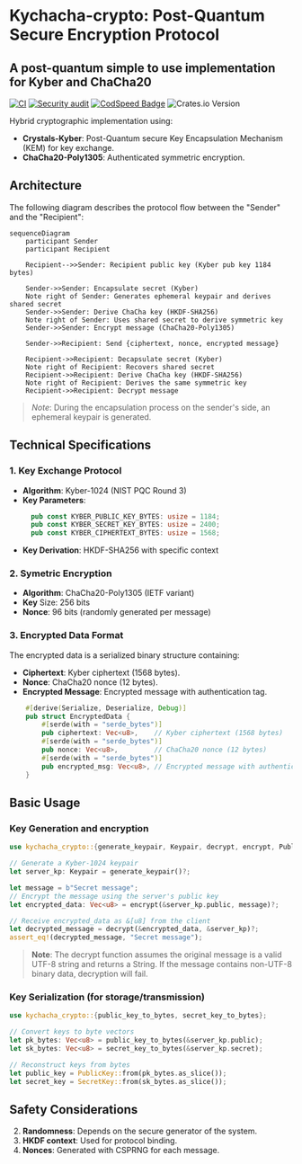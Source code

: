 # Kychacha-crypto: Post-Quantum Secure Encryption Protocol
## A post-quantum simple to use implementation for Kyber and ChaCha20
[![CI](https://github.com/Nichokas/kychacha_crypto/actions/workflows/build.yaml/badge.svg)](https://github.com/Nichokas/kychacha_crypto/actions/workflows/build.yaml)
[![Security audit](https://github.com/Nichokas/kychacha_crypto/actions/workflows/rustsec.yaml/badge.svg)](https://github.com/Nichokas/kychacha_crypto/actions/workflows/rustsec.yaml)
[![CodSpeed Badge](https://img.shields.io/endpoint?url=https://codspeed.io/badge.json)](https://codspeed.io/Nichokas/kychacha_crypto)
![Crates.io Version](https://img.shields.io/crates/v/kychacha_crypto)

Hybrid cryptographic implementation using:
- **Crystals-Kyber**: Post-Quantum secure Key Encapsulation Mechanism (KEM) for key exchange.
- **ChaCha20-Poly1305**: Authenticated symmetric encryption.

## Architecture

The following diagram describes the protocol flow between the "Sender" and the "Recipient":

```mermaid
sequenceDiagram
    participant Sender
    participant Recipient

    Recipient-->>Sender: Recipient public key (Kyber pub key 1184 bytes)
    
    Sender->>Sender: Encapsulate secret (Kyber)
    Note right of Sender: Generates ephemeral keypair and derives shared secret
    Sender->>Sender: Derive ChaCha key (HKDF-SHA256)
    Note right of Sender: Uses shared secret to derive symmetric key
    Sender->>Sender: Encrypt message (ChaCha20-Poly1305)
    
    Sender->>Recipient: Send {ciphertext, nonce, encrypted message}
    
    Recipient->>Recipient: Decapsulate secret (Kyber)
    Note right of Recipient: Recovers shared secret
    Recipient->>Recipient: Derive ChaCha key (HKDF-SHA256)
    Note right of Recipient: Derives the same symmetric key
    Recipient->>Recipient: Decrypt message
```

> *Note*: During the encapsulation process on the sender's side, an ephemeral keypair is generated.

## Technical Specifications

### 1. Key Exchange Protocol
- **Algorithm**: Kyber-1024 (NIST PQC Round 3)
- **Key Parameters**:
  ```rust
    pub const KYBER_PUBLIC_KEY_BYTES: usize = 1184;
    pub const KYBER_SECRET_KEY_BYTES: usize = 2400;
    pub const KYBER_CIPHERTEXT_BYTES: usize = 1568;
  ```
- **Key Derivation**: HKDF-SHA256 with specific context
### 2. Symetric Encryption
- **Algorithm**: ChaCha20-Poly1305 (IETF variant)
- **Key** Size: 256 bits
- **Nonce**: 96 bits (randomly generated per message)

### 3. Encrypted Data Format
The encrypted data is a serialized binary structure containing:

- **Ciphertext**: Kyber ciphertext (1568 bytes).
- **Nonce**: ChaCha20 nonce (12 bytes).
- **Encrypted Message**: Encrypted message with authentication tag.
```rust
    #[derive(Serialize, Deserialize, Debug)]
    pub struct EncryptedData {
        #[serde(with = "serde_bytes")]
        pub ciphertext: Vec<u8>,    // Kyber ciphertext (1568 bytes)
        #[serde(with = "serde_bytes")]
        pub nonce: Vec<u8>,         // ChaCha20 nonce (12 bytes)
        #[serde(with = "serde_bytes")]
        pub encrypted_msg: Vec<u8>, // Encrypted message with authentication tag
    }
```

## Basic Usage
### Key Generation and encryption
```rust
use kychacha_crypto::{generate_keypair, Keypair, decrypt, encrypt, PublicKey};

// Generate a Kyber-1024 keypair
let server_kp: Keypair = generate_keypair()?;

let message = b"Secret message";
// Encrypt the message using the server's public key
let encrypted_data: Vec<u8> = encrypt(&server_kp.public, message)?;

// Receive encrypted_data as &[u8] from the client
let decrypted_message = decrypt(&encrypted_data, &server_kp)?;
assert_eq!(decrypted_message, "Secret message");
```
> **Note**: The decrypt function assumes the original message is a valid UTF-8 string and returns a String. If the message contains non-UTF-8 binary data, decryption will fail.

### Key Serialization (for storage/transmission)
```rust
use kychacha_crypto::{public_key_to_bytes, secret_key_to_bytes};

// Convert keys to byte vectors
let pk_bytes: Vec<u8> = public_key_to_bytes(&server_kp.public);
let sk_bytes: Vec<u8> = secret_key_to_bytes(&server_kp.secret);

// Reconstruct keys from bytes
let public_key = PublicKey::from(pk_bytes.as_slice());
let secret_key = SecretKey::from(sk_bytes.as_slice());
```
## Safety Considerations

2. **Randomness**: Depends on the secure generator of the system.
3. **HKDF context**: Used for protocol binding.
4. **Nonces**: Generated with CSPRNG for each message.
